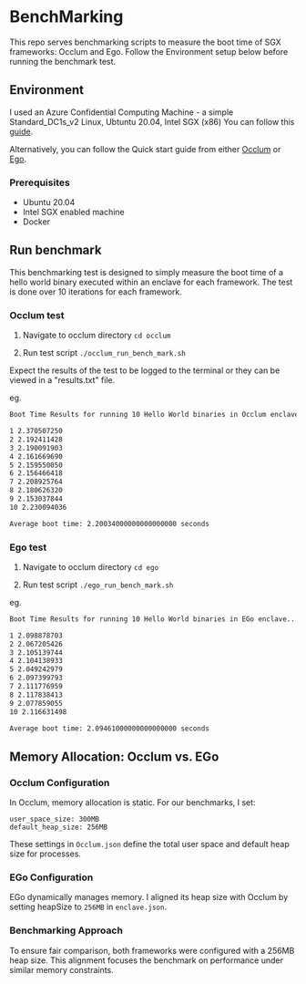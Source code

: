 # BenchMarking

This repo serves benchmarking scripts to measure the boot time of SGX frameworks: Occlum and Ego.
Follow the Environment setup below before running the benchmark test.

## Environment

I used an Azure Confidential Computing Machine - a simple Standard_DC1s_v2 Linux, Ubtuntu 20.04, Intel SGX (x86)
You can follow this [guide](https://learn.microsoft.com/en-us/azure/confidential-computing/quick-create-marketplace).

Alternatively, you can follow the Quick start guide from either [Occlum](https://occlum.readthedocs.io/en/latest/quickstart.html) or [Ego](https://docs.edgeless.systems/ego/).

### Prerequisites

- Ubuntu 20.04
- Intel SGX enabled machine
- Docker

## Run benchmark

This benchmarking test is designed to simply measure the boot time of a hello world binary executed within an enclave for each framework. The test is done over 10 iterations for each framework. 

### Occlum test

1. Navigate to occlum directory
`cd occlum`

2. Run test script 
`./occlum_run_bench_mark.sh`


Expect the results of the test to be logged to the terminal or they can be viewed in a "results.txt" file. 

eg.
```bash
Boot Time Results for running 10 Hello World binaries in Occlum enclave..

1 2.370507250
2 2.192411428
3 2.190091903
4 2.161669690
5 2.159550050
6 2.156466418
7 2.208925764
8 2.180626320
9 2.153037844
10 2.230094036

Average boot time: 2.20034000000000000000 seconds
```

### Ego test

1. Navigate to occlum directory
`cd ego`

2. Run test script 
`./ego_run_bench_mark.sh`

eg.
```bash
Boot Time Results for running 10 Hello World binaries in EGo enclave..

1 2.098878703
2 2.067205426
3 2.105139744
4 2.104138933
5 2.049242979
6 2.097399793
7 2.111776959
8 2.117838413
9 2.077859055
10 2.116631498

Average boot time: 2.09461000000000000000 seconds
```


## Memory Allocation: Occlum vs. EGo

### Occlum Configuration

In Occlum, memory allocation is static. For our benchmarks, I set:
```
user_space_size: 300MB
default_heap_size: 256MB
```
These settings in `Occlum.json` define the total user space and default heap size for processes.

### EGo Configuration

EGo dynamically manages memory. I aligned its heap size with Occlum by setting heapSize to `256MB` in `enclave.json`.

### Benchmarking Approach

To ensure fair comparison, both frameworks were configured with a 256MB heap size. This alignment focuses the benchmark on performance under similar memory constraints.
